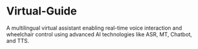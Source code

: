 # Virtual-Guide
A multilingual virtual assistant enabling real-time voice interaction and wheelchair control using advanced AI technologies like ASR, MT, Chatbot, and TTS.
